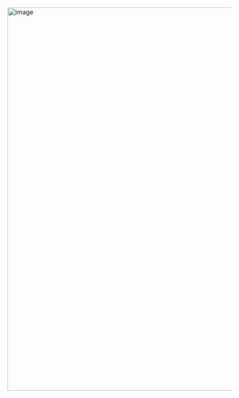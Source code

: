 <img width="1736" height="860" alt="image" src="https://github.com/user-attachments/assets/9073e14b-fa1e-41aa-8a1e-a6bc520cb45b" />
